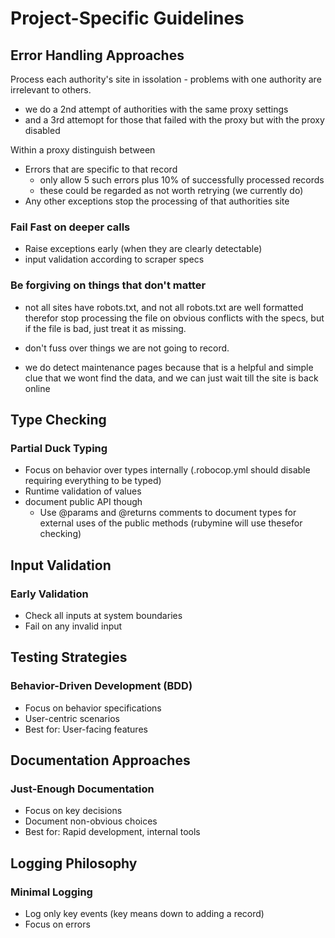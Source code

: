 # Project-Specific Guidelines

## Error Handling Approaches

Process each authority's site in issolation - problems with one authority are irrelevant to others.

* we do a 2nd attempt of authorities with the same proxy settings
* and a 3rd attemopt for those that failed with the proxy but with the proxy disabled

Within a proxy distinguish between

* Errors that are specific to that record
    * only allow 5 such errors plus 10% of successfully processed records
    * these could be regarded as not worth retrying (we currently do)
* Any other exceptions stop the processing of that authorities site

### Fail Fast on deeper calls

- Raise exceptions early (when they are clearly detectable)
- input validation according to scraper specs

### Be forgiving on things that don't matter

- not all sites have robots.txt, and not all robots.txt are well formatted therefor stop processing the file on obvious conflicts with the specs,
but if the file is bad, just treat it as missing.

- don't fuss over things we are not going to record.

- we do detect maintenance pages because that is a helpful and simple clue that we wont find the data, and we can just wait till the site is back online

## Type Checking

### Partial Duck Typing
- Focus on behavior over types internally (.robocop.yml should disable requiring everything to be typed)
- Runtime validation of values
- document public API though
  - Use @params and @returns comments to document types for external uses of the public methods (rubymine will use thesefor checking)

## Input Validation

### Early Validation
- Check all inputs at system boundaries
- Fail on any invalid input

## Testing Strategies

### Behavior-Driven Development (BDD)
- Focus on behavior specifications
- User-centric scenarios
- Best for: User-facing features

## Documentation Approaches

### Just-Enough Documentation
- Focus on key decisions
- Document non-obvious choices
- Best for: Rapid development, internal tools

## Logging Philosophy

### Minimal Logging
- Log only key events (key means down to adding a record)
- Focus on errors

